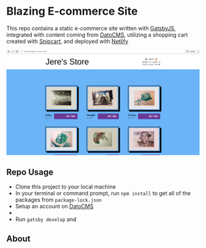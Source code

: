 # Blazing E-commerce Site
This repo contains a static e-commerce site written with [GatsbyJS](https://www.gatsbyjs.org/), integrated with content coming from [DatoCMS](https://www.datocms.com/), utilizing a shopping cart created with [Snipcart](https://snipcart.com/), and deployed with [Netlify](https://www.netlify.com/)

![Preview Image](image.png)

## Repo Usage

 - Clone this project to your local machine 
 - In your terminal or command prompt, run `npm install` to get all of the packages from `package-lock.json`
 - Setup an account on [DatoCMS](https://www.datocms.com/)
 - 
 - Run `gatsby develop` and 

## About
